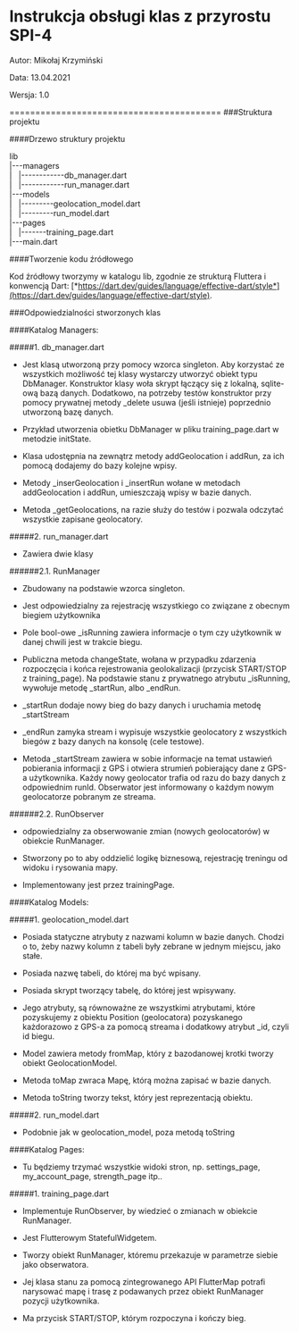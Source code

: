 Instrukcja obsługi klas z przyrostu SPI-4
=========================================

Autor: Mikołaj Krzymiński

Data: 13.04.2021

Wersja: 1.0
<!-- -->
=========================================
###Struktura projektu

####Drzewo struktury projektu

 lib\
 |---managers\
 |&nbsp; &nbsp;|------------db\_manager.dart\
 |&nbsp; &nbsp;|------------run\_manager.dart\
 |---models\
 |&nbsp; &nbsp;|---------geolocation\_model.dart\
 |&nbsp; &nbsp;|---------run\_model.dart\
 |---pages\
 |&nbsp; &nbsp;|-------training\_page.dart\
 |---main.dart

####Tworzenie kodu źródłowego

Kod źródłowy tworzymy w katalogu lib, zgodnie ze strukturą
Fluttera i konwencją Dart:
[*https://dart.dev/guides/language/effective-dart/style*](https://dart.dev/guides/language/effective-dart/style).

###Odpowiedzialności stworzonych klas

####Katalog Managers:

#####1. db\_manager.dart

- Jest klasą utworzoną przy pomocy wzorca singleton. Aby
    korzystać ze wszystkich możliwość tej klasy wystarczy
    utworzyć obiekt typu DbManager. Konstruktor klasy woła
    skrypt łączący się z lokalną, sqlite-ową bazą danych.
    Dodatkowo, na potrzeby testów konstruktor przy pomocy
    prywatnej metody _delete usuwa (jeśli istnieje)
    poprzednio utworzoną bazę danych.

- Przykład utworzenia obietku DbManager w pliku
    training_page.dart w metodzie initState.

- Klasa udostępnia na zewnątrz metody addGeolocation i
    addRun, za ich pomocą dodajemy do bazy kolejne wpisy.

- Metody _inserGeolocation i _insertRun wołane w
    metodach addGeolocation i addRun, umieszczają wpisy w
    bazie danych.
    
- Metoda _getGeolocations, na razie służy do testów i
    pozwala odczytać wszystkie zapisane geolocatory.

#####2. run\_manager.dart

- Zawiera dwie klasy

######2.1.  RunManager
 
- Zbudowany na podstawie wzorca singleton.

- Jest odpowiedzialny za rejestrację wszystkiego co związane z obecnym biegiem użytkownika

- Pole bool-owe _isRunning zawiera informacje o tym
    czy użytkownik w danej chwili jest w trakcie biegu.

- Publiczna metoda changeState, wołana w przypadku
    zdarzenia rozpoczęcia i końca rejestrowania
    geolokalizacji (przycisk START/STOP
    z training_page). Na podstawie stanu z prywatnego
    atrybutu _isRunning, wywołuje metodę _startRun,
    albo _endRun.

- _startRun dodaje nowy bieg do bazy danych i
    uruchamia metodę _startStream

- _endRun zamyka stream i wypisuje wszystkie
    geolocatory z wszystkich biegów z bazy danych na
    konsolę (cele testowe).

-  Metoda _startStream zawiera w sobie informacje na
    temat ustawień pobierania informacji z GPS i otwiera
    strumień pobierający dane z GPS-a użytkownika. Każdy
    nowy geolocator trafia od razu do bazy danych z
    odpowiednim runId. Obserwator jest informowany o
    każdym nowym geolocatorze pobranym ze streama.

######2.2. RunObserver 
- odpowiedzialny za obserwowanie zmian (nowych geolocatorów) w obiekcie RunManager.

- Stworzony po to aby oddzielić logikę biznesową,
        rejestrację treningu od widoku i rysowania mapy.

- Implementowany jest przez trainingPage.

####Katalog Models:

#####1. geolocation\_model.dart

-  Posiada statyczne atrybuty z nazwami kolumn w
   bazie danych. Chodzi o to, żeby nazwy kolumn z tabeli
   były zebrane w jednym miejscu, jako stałe.

-  Posiada nazwę tabeli, do której ma być wpisany.

-  Posiada skrypt tworzący tabelę, do której
   jest wpisywany.

-  Jego atrybuty, są równoważne ze wszystkimi atrybutami,
   które pozyskujemy z obiektu Position (geolocatora)
   pozyskanego każdorazowo z GPS-a za pomocą streama i
   dodatkowy atrybut _id, czyli id biegu.

-  Model zawiera metody fromMap, który z bazodanowej krotki
   tworzy obiekt GeolocationModel.

-  Metoda toMap zwraca Mapę, którą można zapisać w
   bazie danych.

-  Metoda toString tworzy tekst, który jest
   reprezentacją obiektu.

#####2. run\_model.dart

-  Podobnie jak w geolocation_model, poza metodą toString

####Katalog Pages:

-  Tu będziemy trzymać wszystkie widoki stron, np. settings\_page, my\_account\_page, strength\_page itp..

#####1. training\_page.dart

-  Implementuje RunObserver, by wiedzieć o zmianach w
   obiekcie RunManager.

-  Jest Flutterowym StatefulWidgetem.

-  Tworzy obiekt RunManager, któremu przekazuje w
   parametrze siebie jako obserwatora.

-  Jej klasa stanu za pomocą zintegrowanego API FlutterMap
   potrafi narysować mapę i trasę z podawanych przez obiekt
   RunManager pozycji użytkownika.

-  Ma przycisk START/STOP, którym rozpoczyna i kończy bieg.
